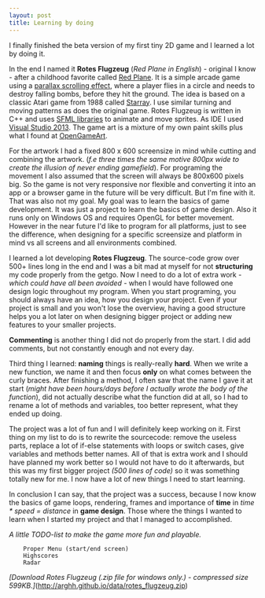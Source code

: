 ```yaml
---
layout: post
title: Learning by doing
---
```


I finally finished the beta version of my first tiny 2D game and I learned a lot by doing it.

In the end I named it **Rotes Flugzeug** (*Red Plane in English*) - original I know - after a childhood favorite called [Red Plane](http://www.addictinggames.com/shooting-games/redplane.jsp). It is a simple arcade game using a [parallax scrolling effect](https://en.wikipedia.org/wiki/Parallax_scrolling), where a player flies in a circle and needs to destroy falling bombs, before they hit the ground. The idea is based on a classic Atari game from 1988 called [Starray](http://www.atarimania.com/game-atari-st-starray_11375.html). I use similar turning and moving patterns as does the original game. Rotes Flugzeug is written in C++ and uses [SFML libraries](http://www.sfml-dev.org/index.php) to animate and move sprites. As IDE I used [Visual Studio 2013](https://www.visualstudio.com/en-us/news/vs2013-community-vs.aspx). The game art is a mixture of my own paint skills plus what I found at [OpenGameArt](http://opengameart.org/). 

For the artwork I had a fixed 800 x 600 screensize in mind while cutting and combining the artwork. (*f.e three times the same motive 800px wide to create the illusion of never ending gamefield*). For programing the movement I also assumed that the screen will always be 800x600 pixels big. So the game is not very responsive nor flexible and converting it into an app or a browser game in the future will be very difficult. But I'm fine with it. That was also not my goal. My goal was to learn the basics of game development. It was just a project to learn the basics of game design. Also it runs only on Windows OS and requires OpenGL for better movement. However in the near future I'd like to program for all platforms, just to see the difference, when designing for a specific screensize and platform in mind vs all screens and all environments combined.

I learned a lot developing **Rotes Flugzeug**. The source-code grow over 500+ lines long in the end and I was a bit mad at myself for not **structuring** my code properly from the getgo. Now I need to do a lot of extra work - *which could have all been avoided* - when I would have followed one design logic throughout my program. When you start programing, you should always have an idea, how you design your project. Even if your project is small and you won't lose the overview, having a good structure helps you a lot later on when designing bigger project or adding new features to your smaller projects.

**Commenting** is another thing I did not do properly from the start. I did add comments, but not constantly enough and not every day. 

Third thing I learned: **naming** things is really-really **hard**. When we write a new function, we name it and then focus **only** on what comes between the curly braces. After finishing a method, I often saw that the name I gave it at start (*might have been hours/days before I actually wrote the body of the function*), did not actually describe what the function did at all, so I had to rename a lot of methods and variables, too better represent, what they ended up doing. 

The project was a lot of fun and I will definitely keep working on it. First thing on my list to do is to rewrite the sourcecode: remove the useless parts, replace a lot of if-else statements with loops or switch cases, give variables and methods better names. All of that is extra work and I should have planned my work better so I would not have to do it afterwards, but this was my first bigger project *(500 lines of code)* so it was something totally new for me. I now have a lot of new things I need to start learning. 

In conclusion I can say, that the project was a success, because I now know the basics of game loops, rendering, frames and importance of **time** in *time * speed = distance* in **game design**. Those where the things I wanted to learn when I started my project and that I managed to accomplished.





*A little TODO-list to make the game more fun and playable.*

        Proper Menu (start/end screen)
        Highscores
        Radar
       

*[Download Rotes Flugzeug (.zip file for windows only.) - compressed size 599KB.]*(http://arghh.github.io/data/rotes_flugzeug.zip)
